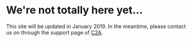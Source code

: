 <h1>We're not totally here yet...</h1>
<p>This site will be updated in January 2019. In the meantime, please contact us on through the support page of <a href="http://www.astrosurf.com/c2a/">C2A</a>.</p>

